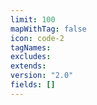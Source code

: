 ```yaml
---
limit: 100
mapWithTag: false
icon: code-2
tagNames: 
excludes: 
extends: 
version: "2.0"
fields: []
---
```

